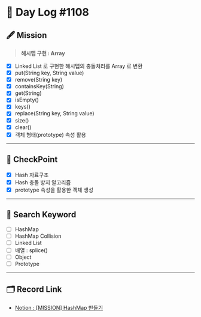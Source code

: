 # __🎥 Day Log #1108__

## 🖋 __Mission__
> __해시맵 구현 : Array__
- [X] Linked List 로 구현한 해시맵의 충돌처리를 Array 로 변환
- [X] put(String key, String value)
- [X] remove(String key)
- [X] containsKey(String)
- [X] get(String) 
- [X] isEmpty()
- [X] keys()
- [X] replace(String key, String value)
- [X] size()
- [X] clear()
- [X] 객체 형태(prototype) 속성 활용
---
## 📌 __CheckPoint__
- [X] Hash 자료구조
- [X] Hash 충돌 방지 알고리즘
- [X] prototype 속성을 활용한 객체 생성
---
## 🔖 __Search Keyword__
- [ ] HashMap
- [ ] HashMap Collision
- [ ] Linked List
- [ ] 배열 : splice()
- [ ] Object
- [ ] Prototype
---
## 🗂 __Record Link__
- [Notion : [MISSION] HashMap 만들기](https://sprout-capybara-6f1.notion.site/MISSION-HashMap-8df28e3becdf4a2aa37581e8a75ac34a)